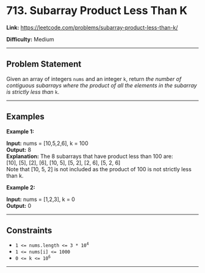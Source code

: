 # 713. Subarray Product Less Than K

**Link:** https://leetcode.com/problems/subarray-product-less-than-k/

**Difficulty:** Medium

---

## Problem Statement

Given an array of integers `nums` and an integer `k`, return _the number of contiguous subarrays where the product of all the elements in the subarray is strictly less than_ `k`.

---

## Examples

**Example 1:**

**Input:** nums = [10,5,2,6], k = 100 \
**Output:** 8 \
**Explanation:** The 8 subarrays that have product less than 100 are: \
[10], [5], [2], [6], [10, 5], [5, 2], [2, 6], [5, 2, 6] \
Note that [10, 5, 2] is not included as the product of 100 is not strictly less than k.

**Example 2:**

**Input:** nums = [1,2,3], k = 0 \
**Output:** 0

---

## Constraints

- <code>1 <= nums.length <= 3 * 10<sup>4</sup></code>
- `1 <= nums[i] <= 1000`
- <code>0 <= k <= 10<sup>6</sup></code>

---